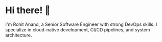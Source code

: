 # Hi there! 👋

I'm Rohit Anand, a Senior Software Engineer with strong DevOps skills. I specialize in cloud-native development, CI/CD pipelines, and system architecture. 

